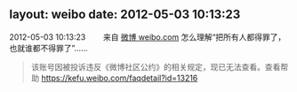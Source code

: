 layout: weibo
date: 2012-05-03 10:13:23
---
<meta name="referrer" content="no-referrer" />

2012-05-03 10:13:23  &nbsp;&nbsp;&nbsp;&nbsp;&nbsp;&nbsp; 来自 <a href="http://weibo.com/" rel="nofollow">微博 weibo.com</a>
怎么理解“把所有人都得罪了，也就谁都不得罪了”……
>  该账号因被投诉违反《微博社区公约》的相关规定，现已无法查看。查看帮助 https://kefu.weibo.com/faqdetail?id=13216
